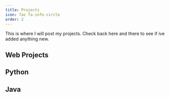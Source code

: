 ```yaml
---
title: Projects
icon: fas fa-info-circle
order: 2
---
```


This is where I will post my projects.  Check back here and there to see if ive added anything new.  

## Web Projects


## Python


## Java